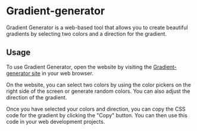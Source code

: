 # Gradient-generator

Gradient Generator is a web-based tool that allows you to create beautiful gradients by selecting two colors and a direction for the gradient.

## Usage
To use Gradient Generator, open the website by visiting the [Gradient-generator site](https://ryangois.github.io/Gradient-generator/) in your web browser.

On the website, you can select two colors by using the color pickers on the right side of the screen or generate random colors. You can also adjust the direction of the gradient.

Once you have selected your colors and direction, you can copy the CSS code for the gradient by clicking the "Copy" button. You can then use this code in your web development projects.
